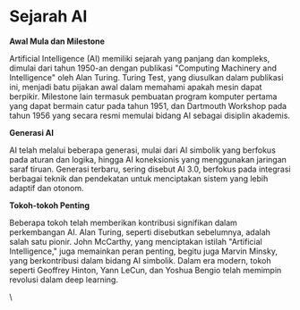 # Sejarah AI

**Awal Mula dan Milestone**

Artificial Intelligence (AI) memiliki sejarah yang panjang dan kompleks, dimulai dari tahun 1950-an dengan publikasi "Computing Machinery and Intelligence" oleh Alan Turing. Turing Test, yang diusulkan dalam publikasi ini, menjadi batu pijakan awal dalam memahami apakah mesin dapat berpikir. Milestone lain termasuk pembuatan program komputer pertama yang dapat bermain catur pada tahun 1951, dan Dartmouth Workshop pada tahun 1956 yang secara resmi memulai bidang AI sebagai disiplin akademis.

**Generasi AI**

AI telah melalui beberapa generasi, mulai dari AI simbolik yang berfokus pada aturan dan logika, hingga AI koneksionis yang menggunakan jaringan saraf tiruan. Generasi terbaru, sering disebut AI 3.0, berfokus pada integrasi berbagai teknik dan pendekatan untuk menciptakan sistem yang lebih adaptif dan otonom.

**Tokoh-tokoh Penting**

Beberapa tokoh telah memberikan kontribusi signifikan dalam perkembangan AI. Alan Turing, seperti disebutkan sebelumnya, adalah salah satu pionir. John McCarthy, yang menciptakan istilah "Artificial Intelligence," juga memainkan peran penting, begitu juga Marvin Minsky, yang berkontribusi dalam bidang AI simbolik. Dalam era modern, tokoh seperti Geoffrey Hinton, Yann LeCun, dan Yoshua Bengio telah memimpin revolusi dalam deep learning.

\
